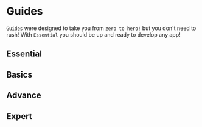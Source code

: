 <script>
 import ListOfEsentials from '$lib/components/listofEssential.svelte';
 import ListOfBasic from '$lib/components/listofBasic.svelte';
 import ListOfAdvance from '$lib/components/listofAdvance.svelte';
import ListOfGuides from '$lib/components/listofGuides.svelte';

</script>

# Guides

`Guides` were designed to take you from `zero to hero!` but you don't need to
rush! With `Essential` you should be up and ready to develop any app!

<ListOfGuides />



## Essential
<ListOfEsentials />

## Basics

<ListOfBasic />

## Advance
<ListOfAdvance />

## Expert

